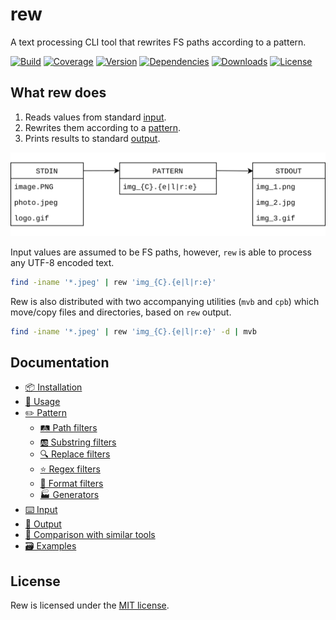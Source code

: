 # rew

A text processing CLI tool that rewrites FS paths according to a pattern.

[![Build](https://img.shields.io/github/workflow/status/jpikl/rew/Build/master?logo=github)](https://github.com/jpikl/rew/actions?query=workflow%3ABuild+branch%3Amaster)
[![Coverage](https://img.shields.io/codecov/c/github/jpikl/rew/master?logo=codecov&token=9K88E1ZCBU)](https://codecov.io/gh/jpikl/rew)
[![Version](https://img.shields.io/crates/v/rew.svg)](https://crates.io/crates/rew)
[![Dependencies](https://deps.rs/repo/github/jpikl/rew/status.svg)](https://deps.rs/repo/github/jpikl/rew)
[![Downloads](https://img.shields.io/crates/d/rew)](https://crates.io/crates/rew)
[![License](https://img.shields.io/crates/l/rew.svg)](https://github.com/jpikl/rew/blob/master/LICENSE.md)

## What rew does

1. Reads values from standard [input](https://jpikl.github.io/rew/input.html).
2. Rewrites them according to a [pattern](https://jpikl.github.io/rew/pattern.html).
3. Prints results to standard [output](https://jpikl.github.io/rew/output.html).

![What rew does](docs/images/diagram.svg)

Input values are assumed to be FS paths, however, `rew` is able to process any UTF-8 encoded text.

```bash
find -iname '*.jpeg' | rew 'img_{C}.{e|l|r:e}'
```

Rew is also distributed with two accompanying utilities (`mvb` and `cpb`) which move/copy files and directories, based on `rew` output.

```bash
find -iname '*.jpeg' | rew 'img_{C}.{e|l|r:e}' -d | mvb
```

## Documentation

- [📦 Installation](https://jpikl.github.io/rew/installation.html)
- [🚀 Usage](https://jpikl.github.io/rew/usage.html)
- [✏️ Pattern](https://jpikl.github.io/rew/pattern.html)
  - [🛤 Path filters](https://jpikl.github.io/rew/filters/path.html)
  - [🆎 Substring filters](https://jpikl.github.io/rew/filters/substr.html)
  - [🔍 Replace filters](https://jpikl.github.io/rew/filters/replace.html)
  - [⭐️ Regex filters](https://jpikl.github.io/rew/filters/regex.html)
  - [🎨 Format filters](https://jpikl.github.io/rew/filters/format.html)
  - [🏭 Generators](https://jpikl.github.io/rew/filters/generators.html)
- [⌨️ Input](https://jpikl.github.io/rew/input.html)
- [💬 Output](https://jpikl.github.io/rew/output.html)
- [🔬 Comparison with similar tools](https://jpikl.github.io/rew/comparison.html)
- [🗃 Examples](https://jpikl.github.io/rew/examples.html)

## License

Rew is licensed under the [MIT license](LICENSE.md).
